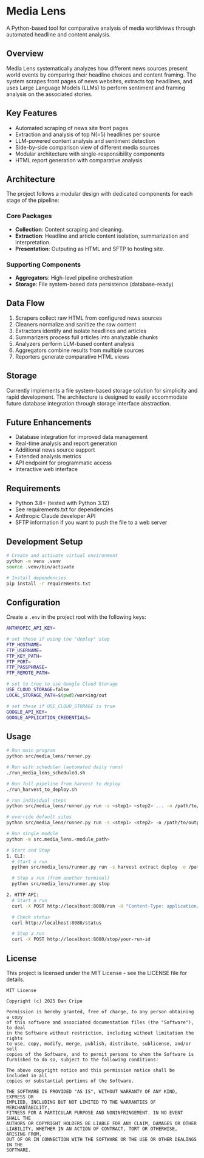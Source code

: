 # Media Lens

A Python-based tool for comparative analysis of media worldviews through automated headline and content analysis.

## Overview

Media Lens systematically analyzes how different news sources present world events by comparing their headline choices and content framing. The system scrapes front pages of news websites, extracts top headlines, and uses Large Language Models (LLMs) to perform sentiment and framing analysis on the associated stories.

## Key Features

- Automated scraping of news site front pages
- Extraction and analysis of top N(=5) headlines per source
- LLM-powered content analysis and sentiment detection
- Side-by-side comparison view of different media sources
- Modular architecture with single-responsibility components
- HTML report generation with comparative analysis

## Architecture

The project follows a modular design with dedicated components for each stage of the pipeline:

### Core Packages
- **Collection**: Content scraping and cleaning.
- **Extraction**: Headline and article content isolation, summarization and interpretation.
- **Presentation**: Outputing as HTML and SFTP to hosting site.

### Supporting Components
- **Aggregators**: High-level pipeline orchestration
- **Storage**: File system-based data persistence (database-ready)

## Data Flow

1. Scrapers collect raw HTML from configured news sources
2. Cleaners normalize and sanitize the raw content
3. Extractors identify and isolate headlines and articles
4. Summarizers process full articles into analyzable chunks
5. Analyzers perform LLM-based content analysis
6. Aggregators combine results from multiple sources
7. Reporters generate comparative HTML views

## Storage

Currently implements a file system-based storage solution for simplicity and rapid development. The architecture is designed to easily accommodate future database integration through storage interface abstraction.

## Future Enhancements

- Database integration for improved data management
- Real-time analysis and report generation
- Additional news source support
- Extended analysis metrics
- API endpoint for programmatic access
- Interactive web interface

## Requirements

- Python 3.8+ (tested with Python 3.12)
- See requirements.txt for dependencies
- Anthropic Claude developer API
- SFTP information if you want to push the file to a web server

## Development Setup

```bash
# Create and activate virtual environment
python -m venv .venv
source .venv/bin/activate

# Install dependencies
pip install -r requirements.txt
```


## Configuration

Create a `.env` in the project root with the following keys:
```bash
ANTHROPIC_API_KEY=

# set these if using the "deploy" step
FTP_HOSTNAME=
FTP_USERNAME=
FTP_KEY_PATH=
FTP_PORT=
FTP_PASSPHRASE=
FTP_REMOTE_PATH=

# set to true to use Google Cloud Storage
USE_CLOUD_STORAGE=false
LOCAL_STORAGE_PATH=$(pwd)/working/out

# set these if USE_CLOUD_STORAGE is true
GOOGLE_API_KEY=
GOOGLE_APPLICATION_CREDENTIALS=

```


## Usage

```bash
# Run main program
python src/media_lens/runner.py

# Run with scheduler (automated daily runs)
./run_media_lens_scheduled.sh

# Run full pipeline from harvest to deploy
./run_harvest_to_deploy.sh

# run individual steps
python src/media_lens/runner.py run -s <step1> <step2> ... -o /path/to/output

# override default sites
python src/media_lens/runner.py run -s <step1> <step2> -o /path/to/output --sites <site1> <site2>

# Run single module
python -m src.media_lens.<module_path>

# Start and Stop
1. CLI:
  # Start a run
  python src/media_lens/runner.py run -s harvest extract deploy -o /path/to/output

  # Stop a run (from another terminal)
  python src/media_lens/runner.py stop

2. HTTP API:
  # Start a run
  curl -X POST http://localhost:8080/run -H "Content-Type: application/json" -d '{"steps": ["harvest", "extract", "deploy"]}'

  # Check status
  curl http://localhost:8080/status

  # Stop a run
  curl -X POST http://localhost:8080/stop/your-run-id


```

## License

This project is licensed under the MIT License - see the LICENSE file for details.
```
MIT License

Copyright (c) 2025 Dan Cripe

Permission is hereby granted, free of charge, to any person obtaining a copy
of this software and associated documentation files (the "Software"), to deal
in the Software without restriction, including without limitation the rights
to use, copy, modify, merge, publish, distribute, sublicense, and/or sell
copies of the Software, and to permit persons to whom the Software is
furnished to do so, subject to the following conditions:

The above copyright notice and this permission notice shall be included in all
copies or substantial portions of the Software.

THE SOFTWARE IS PROVIDED "AS IS", WITHOUT WARRANTY OF ANY KIND, EXPRESS OR
IMPLIED, INCLUDING BUT NOT LIMITED TO THE WARRANTIES OF MERCHANTABILITY,
FITNESS FOR A PARTICULAR PURPOSE AND NONINFRINGEMENT. IN NO EVENT SHALL THE
AUTHORS OR COPYRIGHT HOLDERS BE LIABLE FOR ANY CLAIM, DAMAGES OR OTHER
LIABILITY, WHETHER IN AN ACTION OF CONTRACT, TORT OR OTHERWISE, ARISING FROM,
OUT OF OR IN CONNECTION WITH THE SOFTWARE OR THE USE OR OTHER DEALINGS IN THE
SOFTWARE.
```
